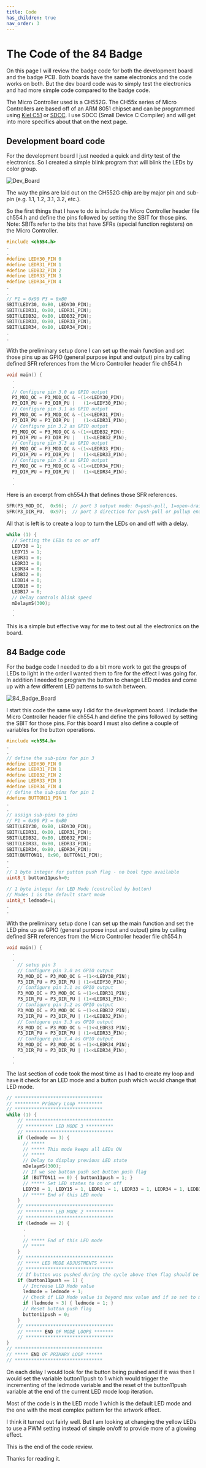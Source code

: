```yaml
---
title: Code
has_children: true
nav_order: 3
---
```


# The Code of the 84 Badge

On this page I will review the badge code for both the development board and the badge PCB.
Both boards have the same electronics and the code works on both.
But the dev board code was to simply test the electronics and had more simple code compared to the badge code.

The Micro Controller used is a CH552G.
The CH55x series of Micro Controllers are based off of an ARM 8051 chipset and can be programmed using [Kiel C51](http://www.keil.com/c51/) or [SDCC](http://sdcc.sourceforge.net/).
I use SDCC (Small Device C Compiler) and will get into more specifics about that on the next page.

## Development board code

For the development board I just needed a quick and dirty test of the electronics.  So I created a simple blink program that will blink the LEDs by color group.

![Dev_Board](20200429_122316_1.gif)

The way the pins are laid out on the CH552G chip are by major pin and sub-pin (e.g. 1.1, 1.2, 3.1, 3.2, etc.).  

So the first things that I have to do is include the Micro Controller header file ch554.h and define the pins followed by setting the SBIT for those pins.  
Note: SBITs refer to the bits that have SFRs (special function registers) on the Micro Controller.

```c
#include <ch554.h>
.
.
#define LEDY30_PIN 0
#define LEDR31_PIN 1
#define LEDB32_PIN 2
#define LEDR33_PIN 3
#define LEDR34_PIN 4
.
.
// P1 = 0x90 P3 = 0xB0
SBIT(LEDY30, 0xB0, LEDY30_PIN);
SBIT(LEDR31, 0xB0, LEDR31_PIN);
SBIT(LEDB32, 0xB0, LEDB32_PIN);
SBIT(LEDR33, 0xB0, LEDR33_PIN);
SBIT(LEDR34, 0xB0, LEDR34_PIN);
.
.
```

With the preliminary setup done I can set up the main function and set those pins up as GPIO (general purpose input and output) pins by calling defined SFR references from the Micro Controller header file ch554.h

```c
void main() {
  .
  .
  // Configure pin 3.0 as GPIO output
  P3_MOD_OC = P3_MOD_OC & ~(1<<LEDY30_PIN);
  P3_DIR_PU = P3_DIR_PU |	(1<<LEDY30_PIN);
  // Configure pin 3.1 as GPIO output
  P3_MOD_OC = P3_MOD_OC & ~(1<<LEDR31_PIN);
  P3_DIR_PU = P3_DIR_PU |	(1<<LEDR31_PIN);
  // Configure pin 3.2 as GPIO output
  P3_MOD_OC = P3_MOD_OC & ~(1<<LEDB32_PIN);
  P3_DIR_PU = P3_DIR_PU |	(1<<LEDB32_PIN);
  // Configure pin 3.3 as GPIO output
  P3_MOD_OC = P3_MOD_OC & ~(1<<LEDR33_PIN);
  P3_DIR_PU = P3_DIR_PU |	(1<<LEDR33_PIN);
  // Configure pin 3.4 as GPIO output
  P3_MOD_OC = P3_MOD_OC & ~(1<<LEDR34_PIN);
  P3_DIR_PU = P3_DIR_PU |	(1<<LEDR34_PIN);
  .
  .
```

Here is an excerpt from ch554.h that defines those SFR references.

```c
SFR(P3_MOD_OC,	0x96);	// port 3 output mode: 0=push-pull, 1=open-drain
SFR(P3_DIR_PU,	0x97);	// port 3 direction for push-pull or pullup enable for open-drain
```

All that is left is to create a loop to turn the LEDs on and off with a delay.

```c
while (1) {
  // Setting the LEDs to on or off
  LEDY30 = 1;
  LEDY15 = 1;
  LEDR31 = 0;
  LEDR33 = 0;
  LEDR34 = 0;
  LEDB32 = 0;
  LEDB14 = 0;
  LEDB16 = 0;
  LEDB17 = 0;
  // Delay controls blink speed
  mDelaymS(300);
  .
  .
```

This is a simple but effective way for me to test out all the electronics on the board.

## 84 Badge code

For the badge code I needed to do a bit more work to get the groups of LEDs to light in the order I wanted them to fire for the effect I was going for.
In addition I needed to program the button to change LED modes and come up with a few different LED patterns to switch between.

![84_Badge_Board](20200513_135341_1.gif)

I start this code the same way I did for the development board.
I include the Micro Controller header file ch554.h and define the pins followed by setting the SBIT for those pins.
For this board I must also define a couple of variables for the button operations.

```c
#include <ch554.h>
.
.
// define the sub-pins for pin 3
#define LEDY30_PIN 0
#define LEDR31_PIN 1
#define LEDB32_PIN 2
#define LEDR33_PIN 3
#define LEDR34_PIN 4
// define the sub-pins for pin 1
#define BUTTON11_PIN 1
.
.
// assign sub-pins to pins
// P1 = 0x90 P3 = 0xB0
SBIT(LEDY30, 0xB0, LEDY30_PIN);
SBIT(LEDR31, 0xB0, LEDR31_PIN);
SBIT(LEDB32, 0xB0, LEDB32_PIN);
SBIT(LEDR33, 0xB0, LEDR33_PIN);
SBIT(LEDR34, 0xB0, LEDR34_PIN);
SBIT(BUTTON11, 0x90, BUTTON11_PIN);
.
.
// 1 byte integer for putton push flag - no bool type available
uint8_t button11push=0;

// 1 byte integer for LED Mode (controlled by button)
// Modes 1 is the default start mode
uint8_t ledmode=1;
.
.
```

With the preliminary setup done I can set up the main function and set the LED pins up as GPIO (general purpose input and output) pins by calling defined SFR references from the Micro Controller header file ch554.h

```c
void main() {
  .
  .
    // setup pin 3
    // Configure pin 3.0 as GPIO output
    P3_MOD_OC = P3_MOD_OC & ~(1<<LEDY30_PIN);
    P3_DIR_PU = P3_DIR_PU |	(1<<LEDY30_PIN);
    // Configure pin 3.1 as GPIO output
    P3_MOD_OC = P3_MOD_OC & ~(1<<LEDR31_PIN);
    P3_DIR_PU = P3_DIR_PU |	(1<<LEDR31_PIN);
    // Configure pin 3.2 as GPIO output
    P3_MOD_OC = P3_MOD_OC & ~(1<<LEDB32_PIN);
    P3_DIR_PU = P3_DIR_PU |	(1<<LEDB32_PIN);
    // Configure pin 3.3 as GPIO output
    P3_MOD_OC = P3_MOD_OC & ~(1<<LEDR33_PIN);
    P3_DIR_PU = P3_DIR_PU |	(1<<LEDR33_PIN);
    // Configure pin 3.4 as GPIO output
    P3_MOD_OC = P3_MOD_OC & ~(1<<LEDR34_PIN);
    P3_DIR_PU = P3_DIR_PU |	(1<<LEDR34_PIN);
  .
  .
```

The last section of code took the most time as I had to create my loop and have it check for an LED mode and a button push which would change that LED mode.

```c
// ********************************
// ********* Primary Loop *********
// ********************************
while (1) {
    // ********************************
    // ********** LED MODE 3 **********
    // ********************************
    if (ledmode == 3) {
      // *****
      // ***** This mode keeps all LEDs ON
      // *****
      // Delay to display previous LED state
      mDelaymS(300);
      // If we see button push set button push flag
      if (BUTTON11 == 0) { button11push = 1; }
      // ***** Set LED states to on or off
      LEDY30 = 1, LEDY15 = 1, LEDR31 = 1, LEDR33 = 1, LEDR34 = 1, LEDB32 = 1, LEDB14 = 1, LEDB16 = 1, LEDB17 = 1;
      // ***** End of this LED mode
    }
    // ********************************
    // ********** LED MODE 2 **********
    // ********************************
    if (ledmode == 2) {
      .
      .
      // ***** End of this LED mode
      // *****
    }
    // ********************************
    // ***** LED MODE ADJUSTMENTS *****
    // ********************************
    // If button was pushed during the cycle above then flag should be set
    if (button11push == 1) {
      // Increase LED Mode value
      ledmode = ledmode + 1;
      // Check if LED Mode value is beyond max value and if so set to min value
      if (ledmode > 3) { ledmode = 1; }
      // Reset button push flag
      button11push = 0;
    }
    // ********************************
    // ****** END OF MODE LOOPS *******
    // ********************************
}
// ********************************
// ***** END OF PRIMARY LOOP ******
// ********************************
```

On each delay I would look for the button being pushed and if it was then I would set the variable button11push to 1 which would trigger the incrementing of the ledmode variable and the reset of the button11push variable at the end of the current LED mode loop iteration.

Most of the code is in the LED mode 1 which is the default LED mode and the one with the most complex pattern for the artwork effect.

I think it turned out fairly well.
But I am looking at changing the yellow LEDs to use a PWM setting instead of simple on/off to provide more of a glowing effect.

This is the end of the code review.

Thanks for reading it.
